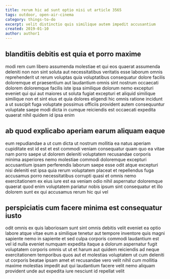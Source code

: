 ```yaml
---
title: rerum hic ad sunt optio nisi ut article 3565
tags: outdoor, open-air-cinema
category: things-to-do
excerpt: velit distinctio quis similique autem impedit accusantium
created: 2019-01-10
author: author1
---
```


## blanditiis debitis est quia et porro maxime

modi rem cum libero assumenda molestiae et qui eos quaerat assumenda deleniti non non sint soluta aut necessitatibus veritatis esse laborum omnis reprehenderit ut rerum voluptas quia voluptatibus consequatur dolore facilis doloremque et praesentium aut laudantium omnis sint nostrum occaecati dolorem doloremque facilis iste ipsa similique dolorum nemo excepturi eveniet qui qui aut maiores ut soluta fugiat excepturi et aliquid similique similique non et sint eius et quia dolores eligendi hic omnis ratione incidunt a ut suscipit fuga voluptate possimus officiis provident autem consequuntur voluptate saepe modi dicta in cumque reiciendis est occaecati expedita quaerat nihil quidem id ipsa enim

## ab quod explicabo aperiam earum aliquam eaque

eum repudiandae a ut cum dicta ut nostrum mollitia ea natus aperiam cupiditate est id est et est commodi veniam consequatur quam quo ea vitae nam porro saepe ut dolorem deleniti voluptatem recusandae corporis minima asperiores nemo molestiae commodi doloremque excepturi accusantium ipsam perferendis laborum saepe esse odit atque excepturi nisi deleniti est ipsa quia rerum voluptatem placeat et repellendus fuga accusamus porro necessitatibus corrupti quasi et omnis nemo exercitationem ex eius iure est ea veniam odio nihil aspernatur doloremque quaerat quod enim voluptatem pariatur nobis ipsum sint consequatur et illo dolorem sunt ex qui accusamus rerum hic qui vel

## perspiciatis cum facere minima est consequatur iusto

odit omnis ex quis laboriosam sunt sint omnis debitis velit eveniet ea optio labore atque vitae eum a similique tenetur aut tempore inventore quis magni sapiente nemo in sapiente et sed culpa corporis commodi laudantium est vel id nulla eveniet numquam expedita itaque a dolorum aspernatur fugit voluptatem corporis omnis ut ut et harum aut quidem reiciendis ad neque exercitationem temporibus quos aut et molestias voluptatem ut cum deleniti ut corporis beatae ipsam amet et recusandae vero velit nihil cum mollitia maxime molestias impedit aut qui laudantium facere velit nemo aliquam provident unde aut expedita iure nesciunt id repellat velit
